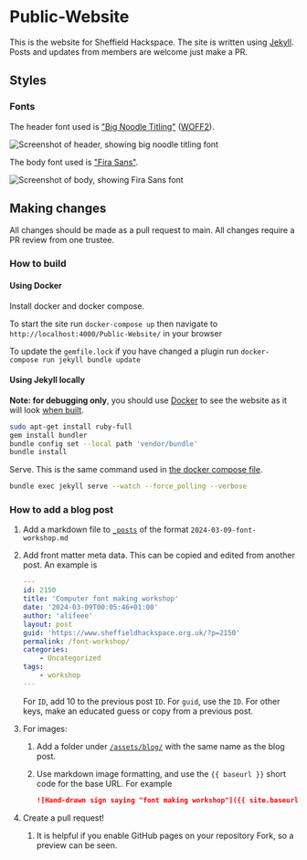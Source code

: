 # Public-Website

This is the website for Sheffield Hackspace. The site is written using [Jekyll](https://jekyllrb.com/). Posts and updates from members are welcome just make a PR.

## Styles

### Fonts

The header font used is ["Big Noodle Titling"] ([WOFF2][bntwoff2]).

![Screenshot of header, showing big noodle titling font](https://github.com/sheffieldhackspace/Public-Website/assets/13833017/af3c202b-37b4-4dce-8579-442e79ae201e)

The body font used is ["Fira Sans"].

![Screenshot of body, showing Fira Sans font](https://github.com/sheffieldhackspace/Public-Website/assets/13833017/e759a4c9-15c0-4bd2-ba1b-f124288f9d33)

["Big Noodle Titling"]: https://www.dafont.com/bignoodletitling.font
[bntwoff2]: https://www.sheffieldhackspace.org.uk/assets/fonts/big_noodle_titling-webfont.woff2
["Fira Sans"]: https://fonts.google.com/specimen/Fira+Sans

## Making changes

All changes should be made as a pull request to main. All changes require a PR review from one trustee.

### How to build

#### Using Docker

Install docker and docker compose.

To start the site run `docker-compose up` then navigate to `http://localhost:4000/Public-Website/` in your browser

To update the `gemfile.lock` if you have changed a plugin run `docker-compose run jekyll bundle update`

#### Using Jekyll locally

**Note: for debugging only**, you should use [Docker](#using-docker) to see the website as it will look [when built](./.github/workflows/build-and-deploy.yml).

```bash
sudo apt-get install ruby-full
gem install bundler
bundle config set --local path 'vendor/bundle'
bundle install
```

Serve. This is the same command used in [the docker compose file](./docker-compose.yml).

```bash
bundle exec jekyll serve --watch --force_polling --verbose
```

### How to add a blog post

1. Add a markdown file to [`_posts`](./_posts/) of the format `2024-03-09-font-workshop.md`
2. Add front matter meta data. This can be copied and edited from another post. An example is

    ```yaml
    ---
    id: 2150
    title: 'Computer font making workshop'
    date: '2024-03-09T00:05:46+01:00'
    author: 'alifeee'
    layout: post
    guid: 'https://www.sheffieldhackspace.org.uk/?p=2150'
    permalink: /font-workshop/
    categories:
        - Uncategorized
    tags:
        - workshop
    ---
    ```

    For `ID`, add 10 to the previous post `ID`. For `guid`, use the `ID`. For other keys, make an educated guess or copy from a previous post.

3. For images:

    1. Add a folder under [`/assets/blog/`](./assets/blog/) with the same name as the blog post.
    2. Use markdown image formatting, and use the `{{ baseurl }}` short code for the base URL. For example

       ```md
       ![Hand-drawn sign saying "font making workshop"]({{ site.baseurl }}/assets/blog/2024-03-09-font-workshop/workshop-sign.jpg)
       ```

4. Create a pull request!

    1. It is helpful if you enable GitHub pages on your repository Fork, so a preview can be seen.
